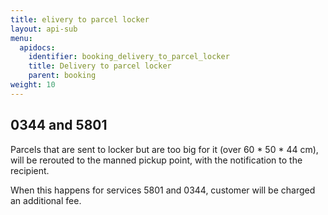 ```yaml
---
title: elivery to parcel locker
layout: api-sub
menu:
  apidocs:
    identifier: booking_delivery_to_parcel_locker
    title: Delivery to parcel locker
    parent: booking
weight: 10
---
```


## 0344 and 5801

Parcels that are sent to locker but are too big for it (over 60 * 50 * 44 cm), will be rerouted to the manned pickup point, with the notification to the recipient.

When this happens for services 5801 and 0344, customer will be charged an additional fee.
